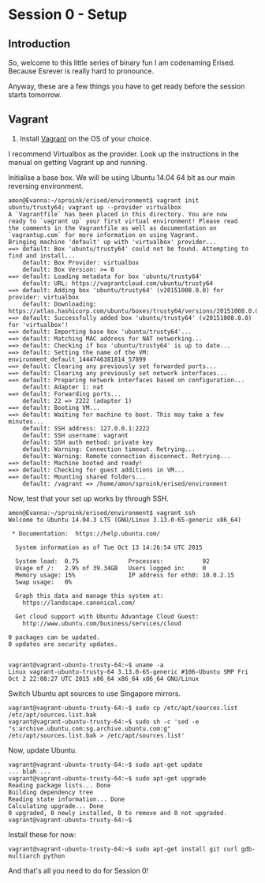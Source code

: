 Session 0 - Setup
=================

Introduction
------------

So, welcome to this little series of binary fun I am codenaming Erised. Because
Esrever is really hard to pronounce.

Anyway, these are a few things you have to get ready before the session starts
tomorrow.

Vagrant
-------

1. Install [Vagrant](https://www.vagrantup.com/) on the OS of your choice.

I recommend Virtualbox as the provider. Look up the instructions in the manual
on getting Vagrant up and running.

Initialise a base box. We will be using Ubuntu 14.04 64 bit as our main
reversing environment.

```
amon@Evanna:~/sproink/erised/environment$ vagrant init ubuntu/trusty64; vagrant up --provider virtualbox
A `Vagrantfile` has been placed in this directory. You are now
ready to `vagrant up` your first virtual environment! Please read
the comments in the Vagrantfile as well as documentation on
`vagrantup.com` for more information on using Vagrant.
Bringing machine 'default' up with 'virtualbox' provider...
==> default: Box 'ubuntu/trusty64' could not be found. Attempting to find and install...
    default: Box Provider: virtualbox
    default: Box Version: >= 0
==> default: Loading metadata for box 'ubuntu/trusty64'
    default: URL: https://vagrantcloud.com/ubuntu/trusty64
==> default: Adding box 'ubuntu/trusty64' (v20151008.0.0) for provider: virtualbox
    default: Downloading: https://atlas.hashicorp.com/ubuntu/boxes/trusty64/versions/20151008.0.0/providers/virtualbox.box
==> default: Successfully added box 'ubuntu/trusty64' (v20151008.0.0) for 'virtualbox'!
==> default: Importing base box 'ubuntu/trusty64'...
==> default: Matching MAC address for NAT networking...
==> default: Checking if box 'ubuntu/trusty64' is up to date...
==> default: Setting the name of the VM: environment_default_1444746381814_57899
==> default: Clearing any previously set forwarded ports...
==> default: Clearing any previously set network interfaces...
==> default: Preparing network interfaces based on configuration...
    default: Adapter 1: nat
==> default: Forwarding ports...
    default: 22 => 2222 (adapter 1)
==> default: Booting VM...
==> default: Waiting for machine to boot. This may take a few minutes...
    default: SSH address: 127.0.0.1:2222
    default: SSH username: vagrant
    default: SSH auth method: private key
    default: Warning: Connection timeout. Retrying...
    default: Warning: Remote connection disconnect. Retrying...
==> default: Machine booted and ready!
==> default: Checking for guest additions in VM...
==> default: Mounting shared folders...
    default: /vagrant => /home/amon/sproink/erised/environment
```

Now, test that your set up works by through SSH.

```
amon@Evanna:~/sproink/erised/environment$ vagrant ssh
Welcome to Ubuntu 14.04.3 LTS (GNU/Linux 3.13.0-65-generic x86_64)

 * Documentation:  https://help.ubuntu.com/

  System information as of Tue Oct 13 14:26:54 UTC 2015

  System load:  0.75              Processes:           92
  Usage of /:   2.9% of 39.34GB   Users logged in:     0
  Memory usage: 15%               IP address for eth0: 10.0.2.15
  Swap usage:   0%

  Graph this data and manage this system at:
    https://landscape.canonical.com/

  Get cloud support with Ubuntu Advantage Cloud Guest:
    http://www.ubuntu.com/business/services/cloud

0 packages can be updated.
0 updates are security updates.


vagrant@vagrant-ubuntu-trusty-64:~$ uname -a
Linux vagrant-ubuntu-trusty-64 3.13.0-65-generic #106-Ubuntu SMP Fri Oct 2 22:08:27 UTC 2015 x86_64 x86_64 x86_64 GNU/Linux
```

Switch Ubuntu apt sources to use Singapore mirrors.

```
vagrant@vagrant-ubuntu-trusty-64:~$ sudo cp /etc/apt/sources.list /etc/apt/sources.list.bak
vagrant@vagrant-ubuntu-trusty-64:~$ sudo sh -c 'sed -e "s:archive.ubuntu.com:sg.archive.ubuntu.com:g" /etc/apt/sources.list.bak > /etc/apt/sources.list'
```

Now, update Ubuntu.

```
vagrant@vagrant-ubuntu-trusty-64:~$ sudo apt-get update
... blah ...
vagrant@vagrant-ubuntu-trusty-64:~$ sudo apt-get upgrade
Reading package lists... Done
Building dependency tree
Reading state information... Done
Calculating upgrade... Done
0 upgraded, 0 newly installed, 0 to remove and 0 not upgraded.
vagrant@vagrant-ubuntu-trusty-64:~$
```

Install these for now:

```
vagrant@vagrant-ubuntu-trusty-64:~$ sudo apt-get install git curl gdb-multiarch python
```

And that's all you need to do for Session 0!

